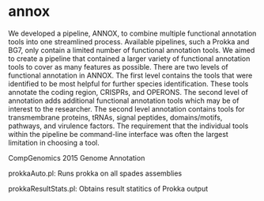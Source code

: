 # annox
We developed a pipeline, ANNOX, to combine multiple functional annotation tools into one streamlined process. Available pipelines, such a Prokka and BG7, only contain a limited number of functional annotation tools. We aimed to create a pipeline that contained a larger variety of functional annotation tools to cover as many features as possible. There are two levels of functional annotation in ANNOX. The first level contains the tools that were identified to be most helpful for further species identification. These tools annotate the coding region, CRISPRs, and OPERONS. The second level of annotation adds additional functional annotation tools which may be of interest to the researcher. The second level annotation contains tools for transmembrane proteins, tRNAs, signal peptides, domains/motifs, pathways, and virulence factors. The requirement that the individual tools within the pipeline be command-line interface was often the largest limitation in choosing a tool.

CompGenomics 2015 Genome Annotation

prokkaAuto.pl: Runs prokka on all spades assemblies

prokkaResultStats.pl: Obtains result statitics of Prokka output

